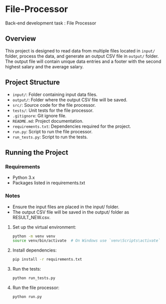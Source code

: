 # File-Processor
Back-end development task : File Processor

## Overview

This project is designed to read data from multiple files located in `input/` folder, process the data, and generate an output CSV file in `output/` folder. The output file will contain unique data entries and a footer with the second highest salary and the average salary.

## Project Structure

- `input/`: Folder containing input data files.
- `output/`: Folder where the output CSV file will be saved.
- `src/`: Source code for the file processor.
- `tests/`: Unit tests for the file processor.
- `.gitignore`: Git ignore file.
- `README.md`: Project documentation.
- `requirements.txt`: Dependencies required for the project.
- `run.py`: Script to run the file processor.
- `run_tests.py`: Script to run the tests.

## Running the Project

### Requirements
- Python 3.x
- Packages listed in requirements.txt

### Notes
- Ensure the input files are placed in the input/ folder.
- The output CSV file will be saved in the output/ folder as RESULT_NEW.csv.

1. Set up the virtual environment:
   ```sh
   python -m venv venv
   source venv/bin/activate  # On Windows use `venv\Scripts\activate`

2. Install dependencies:
   ```sh
   pip install -r requirements.txt

3. Run the tests:
   ```sh
   python run_tests.py

4. Run the file processor:
   ```sh
   python run.py
